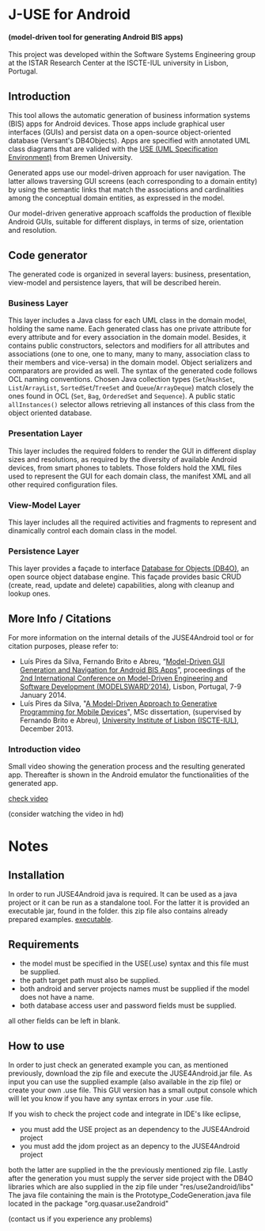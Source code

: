 # J-USE for Android
#### (model-driven tool for generating Android BIS apps)

This project was developed within the Software Systems Engineering group at the ISTAR Research Center at the ISCTE-IUL university in Lisbon, Portugal.


## Introduction
This tool allows the automatic generation of business information systems (BIS) apps for Android devices. Those apps include graphical user interfaces (GUIs) and persist data on a open-source object-oriented database (Versant's DB4Objects). Apps are specified with annotated UML class diagrams that are valided with the [USE (UML Specification Environment)](http://sourceforge.net/apps/mediawiki/useocl) from Bremen University. 

Generated apps use our model-driven approach for user navigation. The latter allows traversing GUI screens (each corresponding to a domain entity) by using the semantic links that match the associations and cardinalities among the conceptual domain entities, as expressed in the model.

Our model-driven generative approach scaffolds the production of flexible Android GUIs, suitable for different displays, in terms of size, orientation and resolution.

## Code generator
The generated code is organized in several layers: business, presentation, view-model and persistence layers, that will be described herein.

### Business Layer
This layer includes a Java class for each UML class in the domain model, holding the same name. Each generated class has one private attribute for every attribute and for every association in the domain model. Besides, it contains public constructors, selectors and modifiers for all attributes and associations (one to one, one to many, many to many, association class to their members and vice-versa) in the domain model. Object serializers and comparators are provided as well. The syntax of the generated code follows OCL naming conventions. Chosen Java collection types (`Set`/`HashSet`, `List`/`ArrayList`, `SortedSet`/`TreeSet` and `Queue`/`ArrayDeque`) match closely the ones found in OCL (`Set`, `Bag`, `OrderedSet` and `Sequence`). A public static `allInstances()` selector allows retrieving all instances of this class from the object oriented database.

### Presentation Layer
This layer includes the required folders to render the GUI in different display sizes and resolutions, as required by the diversity of available Android devices, from smart phones to tablets. Those folders hold the XML files used to represent the GUI for each domain class, the manifest XML and all other required configuration files.

### View-Model Layer
This layer includes all the required activities and fragments to represent and dinamically control each domain class in the model.

### Persistence Layer
This layer provides a façade to interface [Database for Objects (DB4O)](http://supportservices.actian.com/versant/default.html), an open source object database engine. This façade provides basic CRUD (create, read, update and delete) capabilities, along with cleanup and lookup ones.

## More Info / Citations
For more information on the internal details of the JUSE4Android tool or for citation purposes, please refer to:
  * Luís Pires da Silva, Fernando Brito e Abreu, “[Model-Driven GUI Generation and Navigation for Android BIS Apps](https://sites.google.com/site/quasarresearchgroup/ouractivity/publications)”, proceedings of the [2nd International Conference on Model-Driven Engineering and Software Development (MODELSWARD’2014)](http://www.modelsward.org/?y=2014), Lisbon, Portugal, 7-9 January 2014.
  * Luís Pires da Silva,	"[A Model-Driven Approach to Generative Programming for Mobile Devices](https://sites.google.com/site/quasarresearchgroup/ouractivity/dissertations)", MSc dissertation, (supervised by Fernando Brito e Abreu), [University Institute of Lisbon (ISCTE-IUL)](http://www.iscte-iul.pt/), December 2013.


### Introduction video
Small video showing the generation process and the resulting generated app. Thereafter is shown in the Android emulator the functionalities of the generated app.  

[check video](https://www.youtube.com/watch?v=pJ2pVSP5_FY&feature=youtu.be&vq=hd720)

(consider watching the video in hd)

# Notes
## Installation
In order to run JUSE4Android java is required. It can be used as a java project or it can be run as a standalone tool. For the latter it is provided an executable jar, found in the folder. this zip file also contains already prepared examples. [executable](https://github.com/LuisPiresSilva/juse4android/tree/master/executable).

## Requirements
 * the model must be specified in the USE(.use) syntax and this file must be supplied.
 * the path target path must also be supplied.
 * both android and server projects names must be supplied if the model does not have a name.
 * both database access user and password fields must be supplied.

all other fields can be left in blank.

## How to use
In order to just check an generated example you can, as mentioned previously, download the zip file and execute the JUSE4Android.jar file. As input you can use the supplied example (also available in the zip file) or create your own .use file. This GUI version has a small output console which will let you know if you have any syntax errors in your .use file.

If you wish to check the project code and integrate in IDE's like eclipse, 
 * you must add the USE project as an dependency to the JUSE4Android project
 * you must add the jdom project as an depency to the JUSE4Android project

both the latter are supplied in the the previously mentioned zip file.
Lastly after the generation you must supply the server side project with the DB4O libraries which are also supplied in the zip file under "res/use2android/libs"
The java file containing the main is the Prototype_CodeGeneration.java file located in the package "org.quasar.use2android"

(contact us if you experience any problems)
